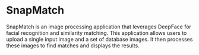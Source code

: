 # SnapMatch
SnapMatch is an image processing application that leverages DeepFace for facial recognition and similarity matching. This application allows users to upload a single input image and a set of database images. It then processes these images to find matches and displays the results.
